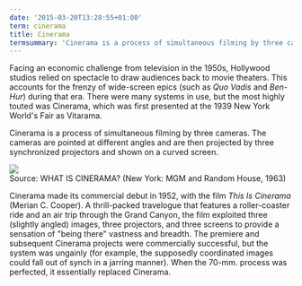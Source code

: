 ```yaml
---
date: '2015-03-20T13:28:55+01:00'
term: cinerama
title: Cinerama
termsummary: 'Cinerama is a process of simultaneous filming by three cameras. The cameras are pointed at different angles and are then projected by three synchronized projectors and shown on a curved screen.'
---
```


Facing an economic challenge from television in the 1950s, Hollywood
studios relied on spectacle to draw audiences back to movie
theaters. This accounts for the frenzy of wide-screen epics (such as
<i>Quo Vadis</i> and <i>Ben-Hur</i>) during that era. There were many
systems in use, but the most highly touted was Cinerama, which was
first presented at the 1939 New York World's Fair as Vitarama.

Cinerama is a process of simultaneous filming by three cameras. The
cameras are pointed at different angles and are then projected by
three synchronized projectors and shown on a curved screen.


<div class="widget-image">
    <img src="/img/assets/cinerama_diagram.jpg" />
    <div class="caption">Source: WHAT IS CINERAMA? (New York: MGM and Random House, 1963)</div>
</div>

Cinerama made its commercial debut in 1952, with the film <i>This Is
Cinerama</i> (Merian C. Cooper).  A thrill-packed travelogue that features
a roller-coaster ride and an air trip through the Grand Canyon, the
film exploited three (slightly angled) images, three projectors, and
three screens to provide a sensation of "being there" vastness and
breadth. The premiere and subsequent Cinerama projects were
commercially successful, but the system was ungainly (for example, the
supposedly coordinated images could fall out of synch in a jarring
manner). When the 70-mm. process was perfected, it essentially
replaced Cinerama.